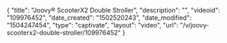 {
    "title": "Joovy&reg; ScooterX2 Double Stroller",
    "description": "",
    "videoid": "109976452",
    "date_created": "1502520243",
    "date_modified": "1504247454",
    "type": "captivate",
    "layout": "video",
    "url": "\/v\/joovy-scooterx2-double-stroller\/109976452"
}